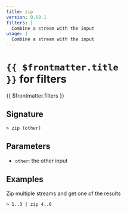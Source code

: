 ```yaml
---
title: zip
version: 0.69.1
filters: |
  Combine a stream with the input
usage: |
  Combine a stream with the input
---
```


# <code>{{ $frontmatter.title }}</code> for filters

<div style='white-space: pre-wrap;margin-top: 10px'>{{ $frontmatter.filters }}</div>

## Signature

```> zip (other)```

## Parameters

 -  `other`: the other input

## Examples

Zip multiple streams and get one of the results
```shell
> 1..3 | zip 4..6
```
